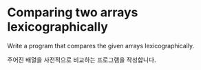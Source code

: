 # Comparing two arrays lexicographically

Write a program that compares the given arrays lexicographically.

주어진 배열을 사전적으로 비교하는 프로그램을 작성합니다.
